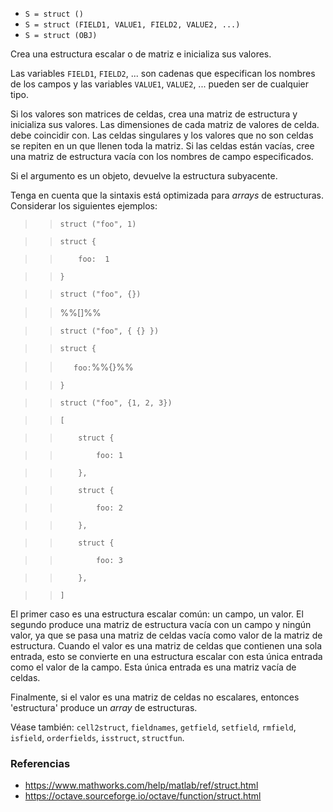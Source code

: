 * `S = struct ()`
* `S = struct (FIELD1, VALUE1, FIELD2, VALUE2, ...)`
* `S = struct (OBJ)`

Crea una estructura escalar o de matriz e inicializa sus valores.

Las variables `FIELD1`, `FIELD2`, ... son cadenas que especifican los nombres
de los campos y las variables `VALUE1`, `VALUE2`, ... pueden ser de cualquier
tipo.

Si los valores son matrices de celdas, crea una matriz de estructura y
inicializa sus valores. Las dimensiones de cada matriz de valores de celda.
debe coincidir con. Las celdas singulares y los valores que no son celdas se repiten en un
que llenen toda la matriz. Si las celdas están vacías, cree una
matriz de estructura vacía con los nombres de campo especificados.

Si el argumento es un objeto, devuelve la estructura subyacente.

Tenga en cuenta que la sintaxis está optimizada para *arrays* de estructuras. Considerar
los siguientes ejemplos:

>> `struct ("foo", 1)`

>> `struct {`

>> `    foo:  1`

>> `}`

>> `struct ("foo", {})`

>> %%[]%%

>> `struct ("foo", { {} })`

>> `struct {`

>> `    foo: `%%{}%%

>> `}`

>> `struct ("foo", {1, 2, 3})`

>> `[`

>> `    struct {`

>> `        foo: 1`

>> `    },`

>> `    struct {`

>> `        foo: 2`

>> `    },`

>> `    struct {`

>> `        foo: 3`

>> `    },`

>> `]`

El primer caso es una estructura escalar común: un campo, un valor.
El segundo produce una matriz de estructura vacía con un campo y ningún
valor, ya que se pasa una matriz de celdas vacía como valor de la matriz de estructura.
Cuando el valor es una matriz de celdas que contienen una sola entrada,
esto se convierte en una estructura escalar con esta única entrada como el valor de la
campo. Esta única entrada es una matriz vacía de celdas.

Finalmente, si el valor es una matriz de celdas no escalares, entonces 'estructura'
produce un *array* de estructuras.

Véase también: `cell2struct`, `fieldnames`, `getfield`, `setfield`, `rmfield`,
`isfield`, `orderfields`, `isstruct`, `structfun`.

### Referencias

* https://www.mathworks.com/help/matlab/ref/struct.html
* https://octave.sourceforge.io/octave/function/struct.html
